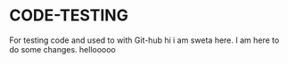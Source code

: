# CODE-TESTING
For testing code and used to with Git-hub
hi i am sweta here. I am here to do some changes.
hellooooo
